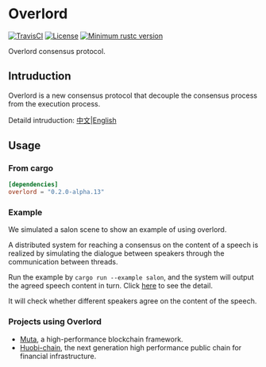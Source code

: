 # Overlord

[![TravisCI](https://travis-ci.com/nervosnetwork/overlord.svg?branch=master)](https://travis-ci.com/nervosnetwork/overlord)
[![License](https://img.shields.io/badge/license-MIT-green.svg)](LICENSE.md)
[![Minimum rustc version](https://img.shields.io/badge/rustc-1.45+-informational.svg)](https://github.com/nervosnetwork/overlord/blob/master/rust-toolchain)

Overlord consensus protocol.

## Intruduction

Overlord is a new consensus protocol that decouple the consensus process from the execution process.

Detaild intruduction: [中文](./docs/architecture_zh.md)|[English](./docs/architecture_en.md)

## Usage

### From cargo

```toml
[dependencies]
overlord = "0.2.0-alpha.13"
```

### Example

We simulated a salon scene to show an example of using overlord.

A distributed system for reaching a consensus on the content of a speech is realized by simulating the dialogue between speakers through the communication between threads.

Run the example by `cargo run --example salon`, and the system will output the agreed speech content in turn. Click [here](./examples/salon.rs) to see the detail.

It will check whether different speakers agree on the content of the speech.

### Projects using Overlord

* [Muta](https://github.com/nervosnetwork/muta), a high-performance blockchain framework.
* [Huobi-chain](https://github.com/HuobiGroup/huobi-chain), the next generation high performance public chain for financial infrastructure.
